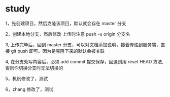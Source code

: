 # study

1，先创建项目，然后克隆该项目，默认就会存在 master 分支

2，创建本地分支，然后修改 上传时注意 push -u origin 分支名

3, 上传完毕后，回到 master 分支，可以对文档添加说明，接着传递到服务端，直接 git push 即可。因为是克隆下来的默认会被关联

4, 在分支处写内容后，必须 add commit 提交保存，回退则用 reset HEAD 方法,否则你切换分支时无法切换的

5，杋杋修改了，测试

6，zhang 修改了，测试
